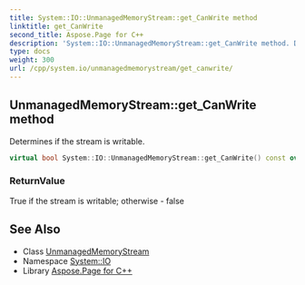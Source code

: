 ```yaml
---
title: System::IO::UnmanagedMemoryStream::get_CanWrite method
linktitle: get_CanWrite
second_title: Aspose.Page for C++
description: 'System::IO::UnmanagedMemoryStream::get_CanWrite method. Determines if the stream is writable in C++.'
type: docs
weight: 300
url: /cpp/system.io/unmanagedmemorystream/get_canwrite/
---
```

## UnmanagedMemoryStream::get_CanWrite method


Determines if the stream is writable.

```cpp
virtual bool System::IO::UnmanagedMemoryStream::get_CanWrite() const override
```


### ReturnValue

True if the stream is writable; otherwise - false

## See Also

* Class [UnmanagedMemoryStream](../)
* Namespace [System::IO](../../)
* Library [Aspose.Page for C++](../../../)
